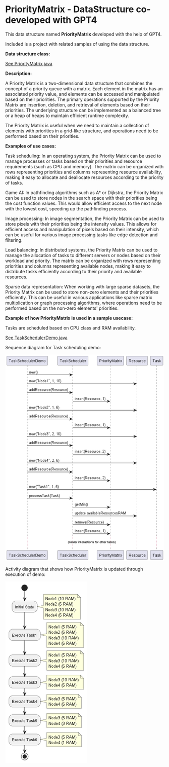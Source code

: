 # PriorityMatrix - DataStructure co-developed with GPT4

This data structure named **PriorityMatrix** developed with the help of GPT4.

Included is a project with related samples of using the data structure.

**Data structure class:**

[See PriorityMatrix.java](src/practice/PriorityMatrix.java)

**Description:**

A Priority Matrix is a two-dimensional data structure that combines the concept of a priority queue with a matrix. Each element in the matrix has an associated priority value, and elements can be accessed and manipulated based on their priorities. The primary operations supported by the Priority Matrix are insertion, deletion, and retrieval of elements based on their priorities. The underlying structure can be implemented as a balanced tree or a heap of heaps to maintain efficient runtime complexity.

The Priority Matrix is useful when we need to maintain a collection of elements with priorities in a grid-like structure, and operations need to be performed based on their priorities.

**Examples of use cases:**

Task scheduling: In an operating system, the Priority Matrix can be used to manage processes or tasks based on their priorities and resource requirements (such as CPU and memory). The matrix can be organized with rows representing priorities and columns representing resource availability, making it easy to allocate and deallocate resources according to the priority of tasks.

Game AI: In pathfinding algorithms such as A* or Dijkstra, the Priority Matrix can be used to store nodes in the search space with their priorities being the cost function values. This would allow efficient access to the next node with the lowest cost, speeding up the pathfinding process.

Image processing: In image segmentation, the Priority Matrix can be used to store pixels with their priorities being the intensity values. This allows for efficient access and manipulation of pixels based on their intensity, which can be useful for various image processing tasks like edge detection and filtering.

Load balancing: In distributed systems, the Priority Matrix can be used to manage the allocation of tasks to different servers or nodes based on their workload and priority. The matrix can be organized with rows representing priorities and columns representing available nodes, making it easy to distribute tasks efficiently according to their priority and available resources.

Sparse data representation: When working with large sparse datasets, the Priority Matrix can be used to store non-zero elements and their priorities efficiently. This can be useful in various applications like sparse matrix multiplication or graph processing algorithms, where operations need to be performed based on the non-zero elements' priorities.


**Example of how PriorityMatrix is used in a sample usecase:**

Tasks are scheduled based on CPU class and RAM availability.

[See TaskSchedulerDemo.java](docs/TaskSchedulerDemo.java)

Sequence diagram for Task scheduling demo:

![Alt Text](docs/task-scheduling-sequence.png)

Activity diagram that shows how PriorityMatrix is updated through execution of demo:

![Alt Text](docs/task-scheduling-activity.png)
